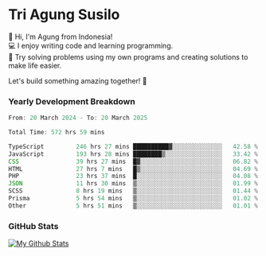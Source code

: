 # Tri Agung Susilo

👋 Hi, I'm Agung from Indonesia!<br>
💻 I enjoy writing code and learning programming.<br>
🧠 Try solving problems using my own programs and creating solutions to make life easier.

Let's build something amazing together! 🚀

### Yearly Development Breakdown

<!--START_SECTION:waka-->

```TypeScript JavaScript PHP
From: 20 March 2024 - To: 20 March 2025

Total Time: 572 hrs 59 mins

TypeScript         246 hrs 27 mins ██████████▓░░░░░░░░░░░░░░   42.58 %
JavaScript         193 hrs 28 mins ████████▒░░░░░░░░░░░░░░░░   33.42 %
CSS                39 hrs 27 mins  █▓░░░░░░░░░░░░░░░░░░░░░░░   06.82 %
HTML               27 hrs 7 mins   █▒░░░░░░░░░░░░░░░░░░░░░░░   04.69 %
PHP                23 hrs 37 mins  █░░░░░░░░░░░░░░░░░░░░░░░░   04.08 %
JSON               11 hrs 30 mins  ▒░░░░░░░░░░░░░░░░░░░░░░░░   01.99 %
SCSS               8 hrs 19 mins   ▒░░░░░░░░░░░░░░░░░░░░░░░░   01.44 %
Prisma             5 hrs 54 mins   ▒░░░░░░░░░░░░░░░░░░░░░░░░   01.02 %
Other              5 hrs 51 mins   ▒░░░░░░░░░░░░░░░░░░░░░░░░   01.01 %
```

<!--END_SECTION:waka-->

### GitHub Stats

[![My Github Stats](https://github-readme-stats.vercel.app/api?username=triagung128&show_icons=true&hide=contribs,issues&count_private=true&theme=tokyonight)](https://github.com/triagung128)

<!-- [![Top Langs](https://github-readme-stats.vercel.app/api/top-langs/?username=triagung128&layout=compact)](https://github.com/triagung128) -->
